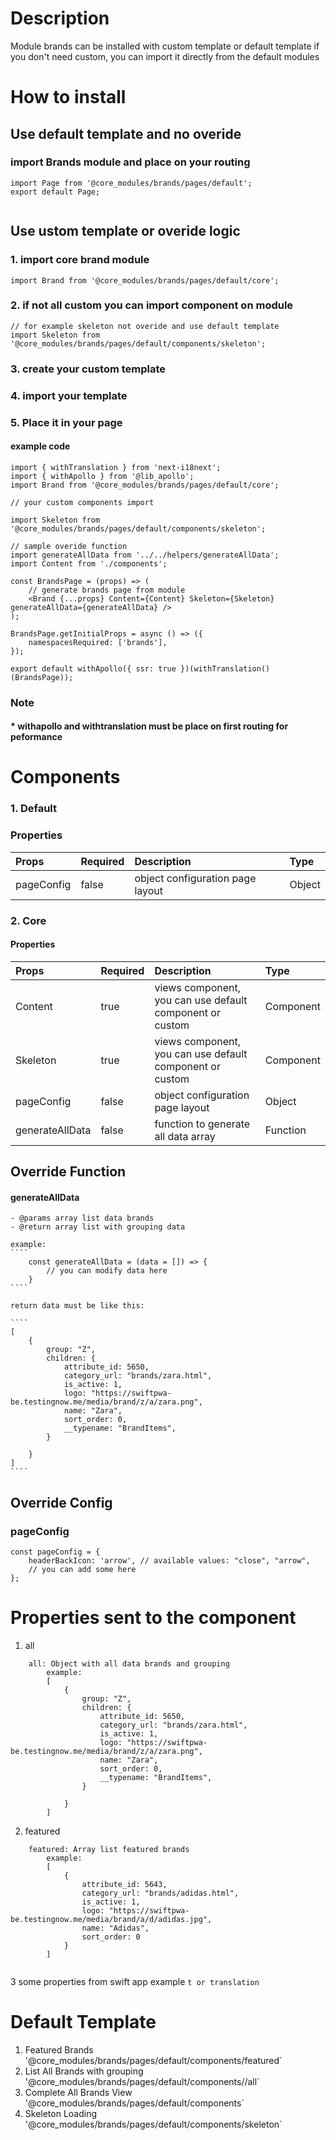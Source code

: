 # Description

Module brands can be installed with custom template or default template
if you don't need custom, you can import it directly from the default modules


# How to install
## Use default template and no overide
### import Brands module and place on your routing
````
import Page from '@core_modules/brands/pages/default';
export default Page;


````

## Use ustom template or overide logic
### 1. import core brand module

````
import Brand from '@core_modules/brands/pages/default/core';
````

### 2. if not all custom you can import component on module

````
// for example skeleton not overide and use default template
import Skeleton from '@core_modules/brands/pages/default/components/skeleton';
````
### 3. create your custom template
### 4. import your template
### 5. Place it in your page
#### example code
````
import { withTranslation } from 'next-i18next';
import { withApollo } from '@lib_apollo';
import Brand from '@core_modules/brands/pages/default/core';

// your custom components import

import Skeleton from '@core_modules/brands/pages/default/components/skeleton';

// sample overide function
import generateAllData from '../../helpers/generateAllData';
import Content from './components';

const BrandsPage = (props) => (
    // generate brands page from module
    <Brand {...props} Content={Content} Skeleton={Skeleton} generateAllData={generateAllData} />
);

BrandsPage.getInitialProps = async () => ({
    namespacesRequired: ['brands'],
});

export default withApollo({ ssr: true })(withTranslation()(BrandsPage));

````

### Note
#### * withapollo and withtranslation must be place on first routing for peformance

# Components
### 1. Default
### Properties
| Props       | Required | Description | Type |
| :---        | :---     | :---        |:---  |
| pageConfig  |  false   | object configuration page layout      | Object|


### 2. Core
#### Properties
| Props       | Required | Description | Type |
| :---        | :---     | :---        |:---  |
| Content      |  true    | views component, you can use default component or custom | Component |
| Skeleton      |  true    |  views component, you can use default component or custom | Component |
| pageConfig  |  false   | object configuration page layout      | Object|
| generateAllData  |  false   | function to generate all data array      | Function|

## Override Function
#### generateAllData
    - @params array list data brands
    - @return array list with grouping data

    example:
    ````
        const generateAllData = (data = []) => {
            // you can modify data here
        }
    ````

    return data must be like this:
    
    ````
    [
        {
            group: "Z",
            children: {
                attribute_id: 5650,
                category_url: "brands/zara.html",
                is_active: 1,
                logo: "https://swiftpwa-be.testingnow.me/media/brand/z/a/zara.png",
                name: "Zara",
                sort_order: 0,
                __typename: "BrandItems",
            }
            
        }
    ]
    ````

## Override Config
### pageConfig

````
const pageConfig = {
    headerBackIcon: 'arrow', // available values: "close", "arrow",
    // you can add some here
};
````
# Properties sent to the component
1. all
````
    all: Object with all data brands and grouping
        example:
        [
            {
                group: "Z",
                children: {
                    attribute_id: 5650,
                    category_url: "brands/zara.html",
                    is_active: 1,
                    logo: "https://swiftpwa-be.testingnow.me/media/brand/z/a/zara.png",
                    name: "Zara",
                    sort_order: 0,
                    __typename: "BrandItems",
                }
                
            }
        ]

````
2. featured
````
    featured: Array list featured brands
        example:
        [
            {
                attribute_id: 5643,
                category_url: "brands/adidas.html",
                is_active: 1,
                logo: "https://swiftpwa-be.testingnow.me/media/brand/a/d/adidas.jpg",
                name: "Adidas",
                sort_order: 0
            }
        ]
        
````

3 some properties from swift app example ````t or translation ````

# Default Template
1. Featured Brands '@core_modules/brands/pages/default/components/featured`
2. List All Brands with grouping '@core_modules/brands/pages/default/components//all`
3. Complete All Brands View '@core_modules/brands/pages/default/components`
4. Skeleton Loading '@core_modules/brands/pages/default/components/skeleton`